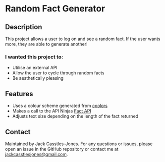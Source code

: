 # Random Fact Generator

## Description

This project allows a user to log on and see a random fact. If the user wants more, they are able to generate another!

### I wanted this project to:

- Utilise an external API
- Allow the user to cycle through random facts
- Be aesthetically pleasing

## Features

- Uses a colour scheme generated from [coolors](https://coolors.co/)
- Makes a call to the API Ninjas [Fact API](https://api-ninjas.com/api/facts)
- Adjusts text size depending on the length of the fact returned

## Contact

Maintained by Jack Casstles-Jones.
For any questions or issues, please open an issue in the GitHub repository or contact me at jackcasstlesjones@gmail.com.
